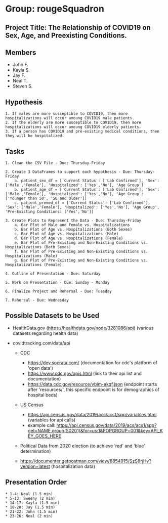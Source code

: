 # Group: rougeSquadron
## Project Title: The Relationship of COVID19 on Sex, Age, and Preexisting Conditions. 

## Members
* John F.
* Kayla S.
* Jay F.
* Neal T.
* Steven S.

## Hypothesis
    1. If males are more susceptible to COVID19, then more hospitalizations will occur amoung COVID19 male patients.
    2. If the elderly are more susceptible to COVID19, then more hospitalizations will occur amoung COVID19 elderly patients.
    3. If a person has COVID19 and pre-existing medical conditions, then they will be hospitalized. 

## Tasks
    1. Clean the CSV File - Due: Thursday-Friday

    2. Create 3 DataFrames to support each hypothesis - Due: Thursday-Friday
        a. patient_sex_df = ['Current Status': ['Lab Confirmed'], 'Sex': ['Male','Female'], 'Hospitalized': ['Yes','No'], 'Age Group']
        b. patient_age_df = ['Current Status': ['Lab Confirmed'], 'Sex': ['Male','Female'], 'Hospitalized': ['Yes','No'], 'Age Group': ['Younger than 50', '50 and Older']]
        c. patient_premed_df = ['Current Status': ['Lab Confirmed'], 'Sex': ['Male','Female'], 'Hospitalized': ['Yes','No'], 'Age Group', 'Pre-Existing Conditions: ['Yes','No']]

    3. Create Plots to Represent the Data - Due: Thursday-Friday
        a. Bar Plot of Male and Female vs. Hospitalizations
        b. Bar Plot of Age vs. Hospitalizations (Both Sexes)
        c. Bar Plot of Age vs. Hospitalizations (Male)
        d. Bar Plot of Age vs. Hospitalizations (Female)
        e. Bar Plot of Pre-Existing and Non-Existing Conditions vs. Hospitalizations (Both Sexes)
        f. Bar Plot of Pre-Existing and Non-Existing Conditions vs. Hospitalizations (Male)
        g. Bar Plot of Pre-Existing and Non-Existing Conditions vs. Hospitalizations (Female)

    4. Outline of Presentation - Due: Saturday

    5. Work on Presentation - Due: Sunday - Monday

    6. Finalize Project and Rehersal - Due: Tuesday

    7. Rehersal - Due: Wednesday

## Possible Datasets to be Used
* HealthData.gov (https://healthdata.gov/node/3281086/api) (various datasets regarding health data)
* covidtracking.com/data/api

    * CDC

        * https://dev.socrata.com/ (documentation for cdc's platform of 'open data')
        * https://www.cdc.gov/apis.html (link to their api list and documentation)
        * https://data.cdc.gov/resource/vbim-akqf.json (endpoint starts after 'resources/', this specific endpoint is for demographics of hospital beds)
    * US Census
        * https://api.census.gov/data/2019/acs/acs1/spp/variables.html (variables for api calls)
        * example call: https://api.census.gov/data/2019/acs/acs1/spp?get=NAME,group(S0201)&for=us:1&POPGROUP=001&key=API_KEY_GOES_HERE
        
    * Political Data from 2020 election (to achieve ‘red’ and ‘blue’ determination)
    * https://documenter.getpostman.com/view/8854915/SzS8rjHv?version=latest (hospitalization data)
    
## Presentation Order
    * 1-4: Neal (1.5 min)
    * 5-13: Sweeny (2 min)
    * 14-17: Kayla (1.5 min)
    * 18-20: Jay (1.5 min)
    * 21-22: John (1.5 min)
    * 23-26: Neal (2 min)
